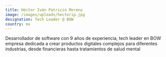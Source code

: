 ```yaml
---
title: Héctor Iván Patricio Moreno
image: /images/uploads/hectorip.jpg
designation: Tech Leader @ BOW
country: mx
---
```

Desarrollador de software con 9 años de experiencia, tech leader en BOW empresa dedicada a crear productos digitales complejos para diferentes industrias, desde financieras hasta tratamientos de salud mental